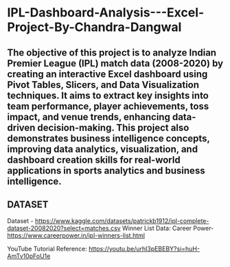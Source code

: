 # IPL-Dashboard-Analysis---Excel-Project-By-Chandra-Dangwal
## The objective of this project is to analyze Indian Premier League (IPL) match data (2008-2020) by creating an interactive Excel dashboard using Pivot Tables, Slicers, and Data Visualization techniques. It aims to extract key insights into team performance, player achievements, toss impact, and venue trends, enhancing data-driven decision-making. This project also demonstrates business intelligence concepts, improving data analytics, visualization, and dashboard creation skills for real-world applications in sports analytics and business intelligence. 

## DATASET
Dataset - https://www.kaggle.com/datasets/patrickb1912/ipl-complete-dataset-20082020?select=matches.csv 
Winner List Data: Career Power-  https://www.careerpower.in/ipl-winners-list.html

YouTube Tutorial Reference: https://youtu.be/urhI3pEBEBY?si=huH-AmTv10pFoU1e



